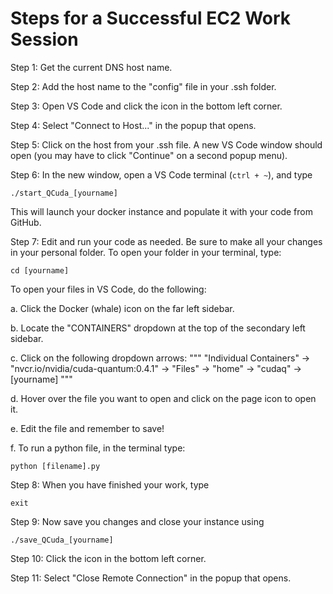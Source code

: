 # Steps for a Successful EC2 Work Session

Step 1: Get the current DNS host name.

Step 2: Add the host name to the "config" file in your .ssh folder.

Step 3: Open VS Code and click the icon in the bottom left corner.

Step 4: Select "Connect to Host..." in the popup that opens.

Step 5: Click on the host from your .ssh file. A new VS Code window should open (you may have to click "Continue" on a second popup menu).

Step 6: In the new window, open a VS Code terminal (```ctrl + ~```), and type
```
./start_QCuda_[yourname]
```
This will launch your docker instance and populate it with your code from GitHub.

Step 7: Edit and run your code as needed. Be sure to make all your changes in your personal folder. To open your folder in your terminal, type:
```
cd [yourname]
```
To open your files in VS Code, do the following:

a. Click the Docker (whale) icon on the far left sidebar.

b. Locate the "CONTAINERS" dropdown at the top of the secondary left sidebar.

c. Click on the following dropdown arrows:
"""
"Individual Containers" -> "nvcr.io/nvidia/cuda-quantum:0.4.1" -> "Files" -> "home" -> "cudaq" -> [yourname]
"""

d. Hover over the file you want to open and click on the page icon to open it.

e. Edit the file and remember to save!

f. To run a python file, in the terminal type:
```
python [filename].py
```

Step 8: When you have finished your work, type
```
exit
```

Step 9: Now save you changes and close your instance using
```
./save_QCuda_[yourname]
```

Step 10: Click the icon in the bottom left corner.

Step 11: Select "Close Remote Connection" in the popup that opens.
